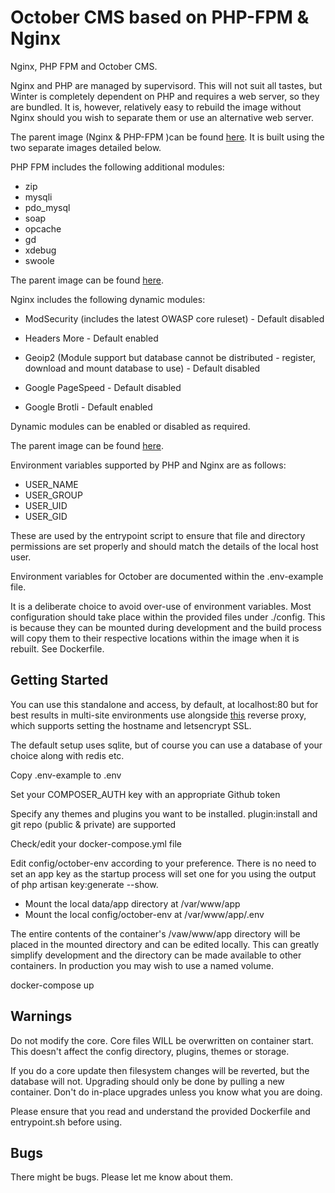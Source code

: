 # October CMS based on PHP-FPM & Nginx

Nginx, PHP FPM and October CMS.

Nginx and PHP are managed by supervisord. This will not suit all tastes, but Winter is completely dependent
on PHP and requires a web server, so they are bundled. It is, however, relatively easy to rebuild the image 
without Nginx should you wish to separate them or use an alternative web server.

The parent image (Nginx & PHP-FPM )can be found [here](https://github.com/Dynamedia/docker-nginx-fpm). It is 
built using the two separate images detailed below.

PHP FPM includes the following additional modules:

- zip
- mysqli
- pdo_mysql
- soap
- opcache
- gd
- xdebug
- swoole

The parent image can be found [here](https://github.com/Dynamedia/docker-php-fpm).

Nginx includes the following dynamic modules:

- ModSecurity (includes the latest OWASP core ruleset) - Default disabled

- Headers More - Default enabled

- Geoip2 (Module support but database cannot be distributed - register, download and mount database to use) - Default disabled

- Google PageSpeed - Default disabled

- Google Brotli - Default enabled

Dynamic modules can be enabled or disabled as required.

The parent image can be found [here](https://github.com/Dynamedia/docker-nginx).

Environment variables supported by PHP and Nginx are as follows:

- USER_NAME
- USER_GROUP
- USER_UID
- USER_GID

These are used by the entrypoint script to ensure that file and directory permissions are set properly
and should match the details of the local host user.

Environment variables for October are documented within the .env-example file.

It is a deliberate choice to avoid over-use of environment variables. Most configuration should take place
within the provided files under ./config. This is because they can be mounted during development and the build
process will copy them to their respective locations within the image when it is rebuilt. See Dockerfile.

## Getting Started

You can use this standalone and access, by default, at localhost:80 but for best results in multi-site
environments use alongside [this](https://github.com/dynamedia/docker-reverse-proxy) reverse proxy, which supports 
setting the hostname and letsencrypt SSL.

The default setup uses sqlite, but of course you can use a database of your choice
along with redis etc.

Copy .env-example to .env

Set your COMPOSER_AUTH key with an appropriate Github token

Specify any themes and plugins you want to be installed. plugin:install and git repo (public & private) are supported

Check/edit your docker-compose.yml file

Edit config/october-env according to your preference. There is no need to set an app key as the startup process
will set one for you using the output of php artisan key:generate --show.

- Mount the local data/app directory at /var/www/app
- Mount the local config/october-env at /var/www/app/.env

The entire contents of the container's /vaw/www/app directory will be placed in the mounted directory and can be edited
locally. This can greatly simplify development and the directory can be made available to other containers.
In production you may wish to use a named volume.

docker-compose up

## Warnings

Do not modify the core. Core files WILL be overwritten on container start. This doesn't affect the config 
directory, plugins, themes or storage.

If you do a core update then filesystem changes will be reverted, but the database will not. 
Upgrading should only be done by pulling a new container. Don't do in-place upgrades unless you know what
you are doing.

Please ensure that you read and understand the provided Dockerfile and entrypoint.sh before using.

## Bugs

There might be bugs. Please let me know about them.
